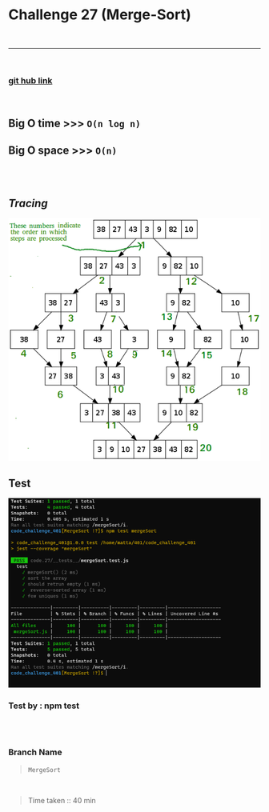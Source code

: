 # Challenge 27 (Merge-Sort)

<!-- ![Sort](https://blog.hubspot.com/hubfs/how-to-sort-in-excel.jpg) -->

<br>
<hr>
<br>

### [git hub link](https://github.com/mr-atta/code_challenge_401/tree/main/code.27)

<br>

<!-- ## whitbord -->

<!-- ![whitbord]() -->

<!-- ![pseudocode]() -->

## **Big O time** >>> `O(n log n)`

## **Big O space** >>> `O(n)`

<br>
<br>

## **_Tracing_**

![tracing](./img/Merge-Sort-Tutorial.png)

## Test

![test](./img/Capture27.PNG)

### Test by : npm test

<br>
<br>

### Branch Name

> `MergeSort`

<br>

> Time taken :: 40 min
